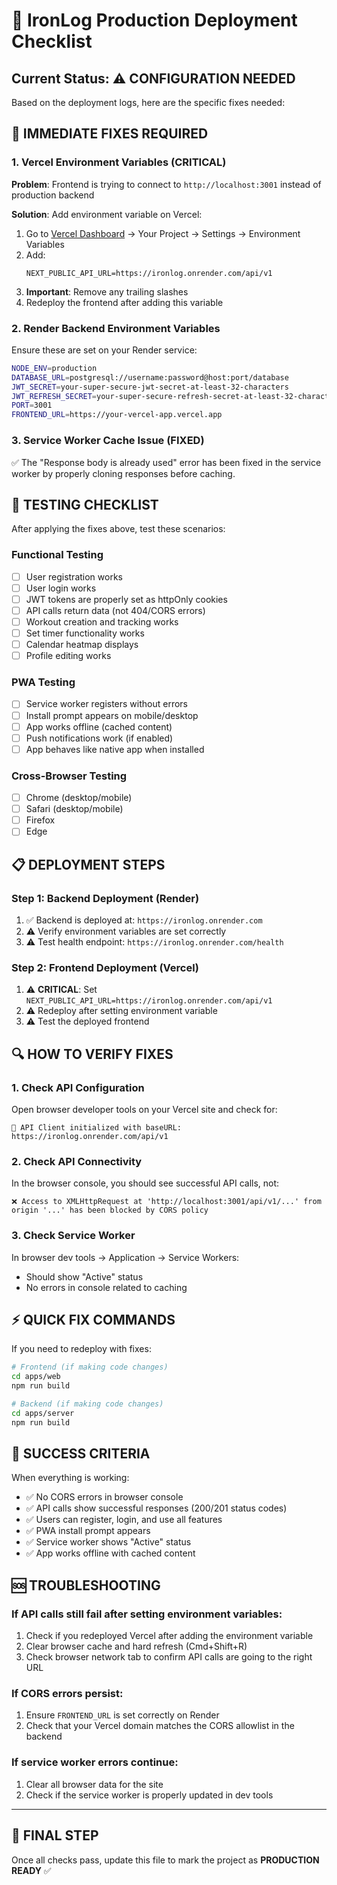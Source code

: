 # 🚀 IronLog Production Deployment Checklist

## Current Status: ⚠️ CONFIGURATION NEEDED

Based on the deployment logs, here are the specific fixes needed:

## 🔧 **IMMEDIATE FIXES REQUIRED**

### 1. **Vercel Environment Variables** (CRITICAL)

**Problem**: Frontend is trying to connect to `http://localhost:3001` instead of production backend

**Solution**: Add environment variable on Vercel:

1. Go to [Vercel Dashboard](https://vercel.com/dashboard) → Your Project → Settings → Environment Variables
2. Add:
   ```
   NEXT_PUBLIC_API_URL=https://ironlog.onrender.com/api/v1
   ```
3. **Important**: Remove any trailing slashes
4. Redeploy the frontend after adding this variable

### 2. **Render Backend Environment Variables**

Ensure these are set on your Render service:

```bash
NODE_ENV=production
DATABASE_URL=postgresql://username:password@host:port/database
JWT_SECRET=your-super-secure-jwt-secret-at-least-32-characters
JWT_REFRESH_SECRET=your-super-secure-refresh-secret-at-least-32-characters
PORT=3001
FRONTEND_URL=https://your-vercel-app.vercel.app
```

### 3. **Service Worker Cache Issue** (FIXED)

✅ The "Response body is already used" error has been fixed in the service worker by properly cloning responses before caching.

## 🧪 **TESTING CHECKLIST**

After applying the fixes above, test these scenarios:

### **Functional Testing**
- [ ] User registration works
- [ ] User login works
- [ ] JWT tokens are properly set as httpOnly cookies
- [ ] API calls return data (not 404/CORS errors)
- [ ] Workout creation and tracking works
- [ ] Set timer functionality works
- [ ] Calendar heatmap displays
- [ ] Profile editing works

### **PWA Testing**
- [ ] Service worker registers without errors
- [ ] Install prompt appears on mobile/desktop
- [ ] App works offline (cached content)
- [ ] Push notifications work (if enabled)
- [ ] App behaves like native app when installed

### **Cross-Browser Testing**
- [ ] Chrome (desktop/mobile)
- [ ] Safari (desktop/mobile)
- [ ] Firefox
- [ ] Edge

## 📋 **DEPLOYMENT STEPS**

### **Step 1: Backend Deployment (Render)**
1. ✅ Backend is deployed at: `https://ironlog.onrender.com`
2. ⚠️ Verify environment variables are set correctly
3. ⚠️ Test health endpoint: `https://ironlog.onrender.com/health`

### **Step 2: Frontend Deployment (Vercel)**
1. ⚠️ **CRITICAL**: Set `NEXT_PUBLIC_API_URL=https://ironlog.onrender.com/api/v1`
2. ⚠️ Redeploy after setting environment variable
3. ⚠️ Test the deployed frontend

## 🔍 **HOW TO VERIFY FIXES**

### **1. Check API Configuration**
Open browser developer tools on your Vercel site and check for:
```
🔗 API Client initialized with baseURL: https://ironlog.onrender.com/api/v1
```

### **2. Check API Connectivity**
In the browser console, you should see successful API calls, not:
```
❌ Access to XMLHttpRequest at 'http://localhost:3001/api/v1/...' from origin '...' has been blocked by CORS policy
```

### **3. Check Service Worker**
In browser dev tools → Application → Service Workers:
- Should show "Active" status
- No errors in console related to caching

## ⚡ **QUICK FIX COMMANDS**

If you need to redeploy with fixes:

```bash
# Frontend (if making code changes)
cd apps/web
npm run build

# Backend (if making code changes)
cd apps/server
npm run build
```

## 🎯 **SUCCESS CRITERIA**

When everything is working:
- ✅ No CORS errors in browser console
- ✅ API calls show successful responses (200/201 status codes)
- ✅ Users can register, login, and use all features
- ✅ PWA install prompt appears
- ✅ Service worker shows "Active" status
- ✅ App works offline with cached content

## 🆘 **TROUBLESHOOTING**

### **If API calls still fail after setting environment variables:**
1. Check if you redeployed Vercel after adding the environment variable
2. Clear browser cache and hard refresh (Cmd+Shift+R)
3. Check browser network tab to confirm API calls are going to the right URL

### **If CORS errors persist:**
1. Ensure `FRONTEND_URL` is set correctly on Render
2. Check that your Vercel domain matches the CORS allowlist in the backend

### **If service worker errors continue:**
1. Clear all browser data for the site
2. Check if the service worker is properly updated in dev tools

---

## 🎉 **FINAL STEP**

Once all checks pass, update this file to mark the project as **PRODUCTION READY** ✅
